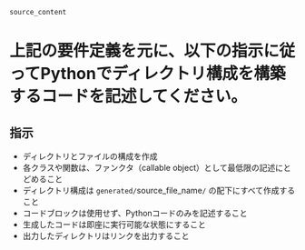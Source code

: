
`source_content`

# 上記の要件定義を元に、以下の指示に従ってPythonでディレクトリ構成を構築するコードを記述してください。

## 指示
- ディレクトリとファイルの構成を作成
- 各クラスや関数は、ファンクタ（callable object）として最低限の記述にとどめること
- ディレクトリ構成は `generated/`source_file_name`/` の配下にすべて作成すること
- コードブロックは使用せず、Pythonコードのみを記述すること
- 生成したコードは即座に実行可能な状態にすること
- 出力したディレクトリはリンクを出力すること